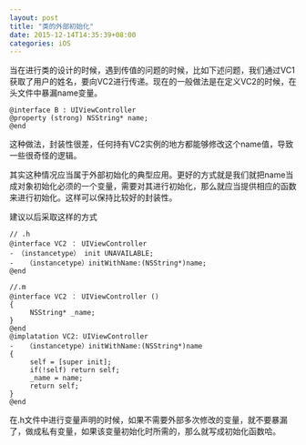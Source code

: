 ```yaml
---
layout: post
title: "类的外部初始化"
date: 2015-12-14T14:35:39+08:00
categories: iOS
---
```


当在进行类的设计的时候，遇到传值的问题的时候，比如下述问题，我们通过VC1获取了用户的姓名，要向VC2进行传递。现在的一般做法是在定义VC2的时候，在头文件中暴漏name变量。

~~~
@interface B : UIViewController
@property (strong) NSString* name;
@end
~~~

这种做法，封装性很差，任何持有VC2实例的地方都能够修改这个name值，导致一些很奇怪的逻辑。

其实这种情况应当属于外部初始化的典型应用。更好的方式就是我们就把name当成对象初始化必须的一个变量，需要对其进行初始化，那么就应当提供相应的函数来进行初始化。这样可以保持比较好的封装性。

建议以后采取这样的方式

~~~
// .h
@interface VC2 ： UIViewController
- （instancetype） init UNAVAILABLE;
-   （instancetype）initWithName:(NSString*)name;
@end

//.m
@interface VC2 ： UIViewController ()
{
     NSString* _name;
}
@end
@implatation VC2: UIViewController
-   （instancetype）initWithName:(NSString*)name
{
     self = [super init];
     if(!self) return self;
     _name = name;
     return self;
}
@end

~~~

在.h文件中进行变量声明的时候，如果不需要外部多次修改的变量，就不要暴漏了，做成私有变量，如果该变量初始化时所需的，那么就写成初始化函数哈。
